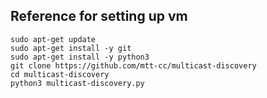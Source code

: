 ## Reference for setting up vm

```
sudo apt-get update
sudo apt-get install -y git
sudo apt-get install -y python3
git clone https://github.com/mtt-cc/multicast-discovery
cd multicast-discovery
python3 multicast-discovery.py
```